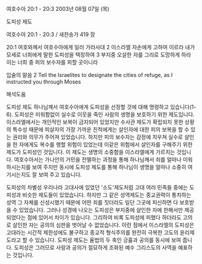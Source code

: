 여호수아 20:1 - 20:3 
2003년 08월 07일 (목)

도피성 제도



여호수아 20:1 - 20:3 / 새찬송가 419 장


20:1 여호와께서 여호수아에게 일러 가라사대
2 이스라엘 자손에게 고하여 이르라 내가 모세로 너희에게 말한 도피성을 택정하여
3 부지중 오살한 자를 그리로 도망하게 하라 이는 너희 중 피의 보수자를 피할 곳이니라

입술의 말씀
2 Tell the Israelites to designate the cities of refuge, as I instructed you through Moses

해석도움





도피성 제도
하나님께서 여호수아에게 도피성을 선정할 것에 대해 명령하고 있습니다(1-6).  도피성은 미워함없이 실수로 이웃을 죽인 사람의 생명을 보호하기 위한 제도입니다.  이스라엘에서는 개인적인 보복이 금지되어 있었지만 수사관 제도가 확립되지 못한 상황의 특수성 때문에 피살자의 가장 가까운 친척에게는 살인자에 대한 피의 보복을 할 수 있는 권리와 의무가 주어져 있었습니다.  하지만 피의 보수자는 감정에 치우쳐 실수로 살인을 한 자에게도 복수를 행할 위험이 있었는데 이같은 위험에서 살인자를 구해주기 위한 제도가 도피성인 것입니다.  이 제도는 생명의 소중함을 이스라엘에게 가르치는 것입니다.  여호수아서는 가나안의 거민을 전멸하는 과정을 통해 하나님께서 죄를 얼마나 미워하시는지를 보여 주지만 동시에 도피성 제도를 통해 하나님이 생명을 얼마나 소중히 여기시는지도 잘 보여 주고 있습니다.

도피성의 차별성
우리나라 고대사에 있었던 '소도'제도처럼 고대 여러 민족들 중에는 도피성과 비슷한 제도들이 있었습니다.  하지만 그 같은 성역제도는 종교권력이 통치하는 성역 그 자체를 신성시했기 때문에 어떤 죄를 짓더라도 일단 그곳에 피신하면 다 보호받을 수 있었습니다.  그러나 성경에 나오는 도피성은 부지중에 살인한 자에 한해서만 제공되었다는 점에 있어서 차이가 있습니다.  그리하여 비록 도피성에 피했다 하더라도 고의로 살인한 자는 공의의 심판을 벗어날 수 없었습니다.  이런 점에서 이스라엘의 도피성은 고대라는 시간적 제한성에도 불구하고 종교적 형식주의를 완전히 극복한 고도의 윤리제도라고 할 수 있습니다.  도피성 제도는 율법의 두 축인 긍휼과 공의를 동시에 보여 줍니다.  도피성은 그러므로 사랑과 공의가 절묘하게 조화된 예수 그리스도의 사역을 예표하는 것입니다.